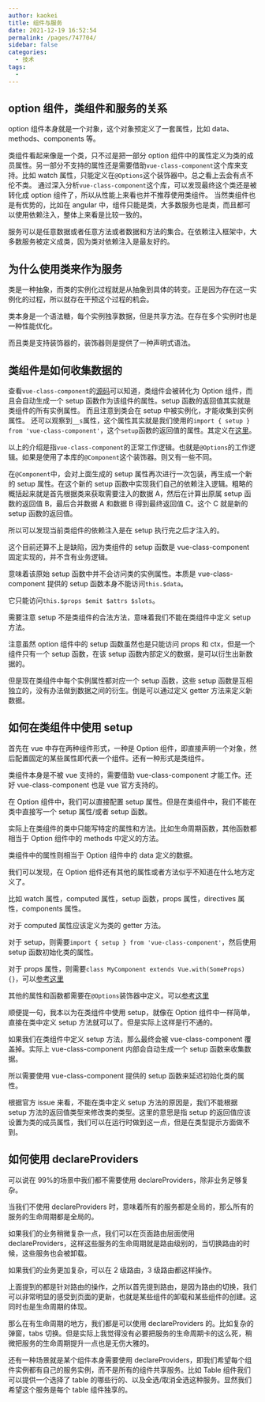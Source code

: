```yaml
---
author: kaokei
title: 组件与服务
date: 2021-12-19 16:52:54
permalink: /pages/747704/
sidebar: false
categories: 
  - 技术
tags: 
  - 
---
```


## option 组件，类组件和服务的关系

option 组件本身就是一个对象，这个对象预定义了一套属性，比如 data、methods、components 等。

类组件看起来像是一个类，只不过是把一部分 option 组件中的属性定义为类的成员属性。另一部分不支持的属性还是需要借助`vue-class-component`这个库来支持。比如 watch 属性，只能定义在`@Options`这个装饰器中。总之看上去会有点不伦不类。
通过深入分析`vue-class-component`这个库，可以发现最终这个类还是被转化成 option 组件了，所以从性能上来看也并不推荐使用类组件。
当然类组件也是有优势的，比如在 angular 中，组件只能是类，大多数服务也是类，而且都可以使用依赖注入，整体上来看是比较一致的。

服务可以是任意数据或者任意方法或者数据和方法的集合。在依赖注入框架中，大多数服务被定义成类，因为类对依赖注入是最友好的。

## 为什么使用类来作为服务

类是一种抽象，而类的实例化过程就是从抽象到具体的转变。正是因为存在这一实例化的过程，所以就存在干预这个过程的机会。

类本身是一个语法糖，每个实例独享数据，但是共享方法。在存在多个实例时也是一种性能优化。

而且类是支持装饰器的，装饰器则是提供了一种声明式语法。

## 类组件是如何收集数据的

查看`vue-class-component`的[源码](https://github.com/vuejs/vue-class-component/blob/16433462b40aefecc030919623f17b0ec9afe61c/dist/vue-class-component.esm-browser.js#L160)可以知道，类组件会被转化为 Option 组件，而且会自动生成一个 setup 函数作为该组件的属性。setup 函数的返回值其实就是类组件的所有实例属性。
而且注意到类会在 setup 中被实例化，才能收集到实例属性。
还可以观察到`__s`属性，这个属性其实就是我们使用的`import { setup } from 'vue-class-component'`，这个`setup`函数的返回值的属性。其定义在[这里](https://github.com/vuejs/vue-class-component/blob/16433462b40aefecc030919623f17b0ec9afe61c/dist/vue-class-component.esm-browser.js#L252)。

以上的介绍是指`vue-class-component`的正常工作逻辑。也就是`@Options`的工作逻辑。如果是使用了本库的`@Component`这个装饰器。则又有一些不同。

在`@Component`中，会对上面生成的 setup 属性再次进行一次包装，再生成一个新的 setup 属性。在这个新的 setup 函数中实现我们自己的依赖注入逻辑。粗略的概括起来就是首先根据类来获取需要注入的数据 A，然后在计算出原属 setup 函数的返回值 B，最后合并数据 A 和数据 B 得到最终返回值 C。这个 C 就是新的 setup 函数的返回值。

所以可以发现当前类组件的依赖注入是在 setup 执行完之后才注入的。

这个目前还算不上是缺陷，因为类组件的 setup 函数是 vue-class-component 固定实现的，并不含有业务逻辑。

意味着该原始 setup 函数中并不会访问类的实例属性。本质是 vue-class-component 提供的 setup 函数本身不能访问`this.$data`。

它只能访问`this.$props $emit $attrs $slots`。

需要注意 setup 不是类组件的合法方法，意味着我们不能在类组件中定义 setup 方法。

注意虽然 option 组件中的 setup 函数虽然也是只能访问 props 和 ctx，但是一个组件只有一个 setup 函数，在该 setup 函数内部定义的数据，是可以衍生出新数据的。

但是现在类组件中每个实例属性都对应一个 setup 函数，这些 setup 函数是互相独立的，没有办法做到数据之间的衍生。倒是可以通过定义 getter 方法来定义新数据。

## 如何在类组件中使用 setup

首先在 vue 中存在两种组件形式，一种是 Option 组件，即直接声明一个对象，然后配置固定的某些属性即代表一个组件。还有一种形式是类组件。

类组件本身是不被 vue 支持的，需要借助 vue-class-component 才能工作。还好 vue-class-component 也是 vue 官方支持的。

在 Option 组件中，我们可以直接配置 setup 属性。但是在类组件中，我们不能在类中直接写一个 setup 属性/或者 setup 函数。

实际上在类组件的类中只能写特定的属性和方法。比如生命周期函数，其他函数都相当于 Option 组件中的 methods 中定义的方法。

类组件中的属性则相当于 Option 组件中的 data 定义的数据。

我们可以发现，在 Option 组件还有其他的属性或者方法似乎不知道在什么地方定义了。

比如 watch 属性，computed 属性，setup 函数，props 属性，directives 属性，components 属性。

对于 computed 属性应该定义为类的 getter 方法。

对于 setup，则需要`import { setup } from 'vue-class-component'`，然后使用 setup 函数初始化类的属性。

对于 props 属性，则需要`class MyComponent extends Vue.with(SomeProps) {}`，可以[参考这里](https://github.com/vuejs/vue-class-component/issues/465)

其他的属性和函数都需要在`@Options`装饰器中定义。可以[参考这里](https://github.com/vuejs/vue-class-component/issues/406)

顺便提一句，我本以为在类组件中使用 setup，就像在 Option 组件中一样简单，直接在类中定义 setup 方法就可以了。但是实际上这样是行不通的。

如果我们在类组件中定义 setup 方法，那么最终会被 vue-class-component 覆盖掉。实际上 vue-class-component 内部会自动生成一个 setup 函数来收集数据。

所以需要使用 vue-class-component 提供的 setup 函数来延迟初始化类的属性。

根据官方 issue 来看，不能在类中定义 setup 方法的原因是，我们不能根据 setup 方法的返回值类型来修改类的类型。这里的意思是指 setup 的返回值应该设置为类的成员属性，我们可以在运行时做到这一点，但是在类型提示方面做不到。

## 如何使用 declareProviders

可以说在 99%的场景中我们都不需要使用 declareProviders，除非业务足够复杂。

当我们不使用 declareProviders 时，意味着所有的服务都是全局的，那么所有的服务的生命周期都是全局的。

如果我们的业务稍微复杂一点，我们可以在页面路由层面使用 declareProviders，这样这些服务的生命周期就是路由级别的，当切换路由的时候，这些服务也会被卸载。

如果我们的业务更加复杂，可以在 2 级路由，3 级路由都这样操作。

上面提到的都是针对路由的操作，之所以首先提到路由，是因为路由的切换，我们可以非常明显的感受到页面的更新，也就是某些组件的卸载和某些组件的创建。这同时也是生命周期的体现。

那么在有生命周期的地方，我们都是可以使用 declareProviders 的。比如复杂的弹窗，tabs 切换。但是实际上我觉得没有必要把服务的生命周期卡的这么死，稍微把服务的生命周期提升一点也是无伤大雅的。

还有一种场景就是某个组件本身需要使用 declareProviders，即我们希望每个组件实例都有自己的服务实例，而不是所有的组件共享服务。比如 Table 组件我们可以提供一个选择了 table 的哪些行的、以及全选/取消全选这种服务。显然我们希望这个服务是每个 table 组件独享的。
